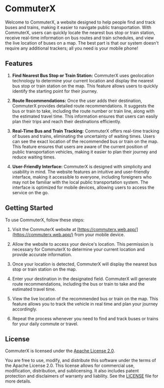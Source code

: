 # CommuterX

Welcome to CommuterX, a website designed to help people find and track buses and trains, making it easier to navigate public transportation. With CommuterX, users can quickly locate the nearest bus stop or train station, receive real-time information on bus routes and train schedules, and view the live location of buses on a map. The best part is that our system doesn't require any additional trackers; all you need is your mobile phone!

## Features

1. **Find Nearest Bus Stop or Train Station:** CommuterX uses geolocation technology to determine your current location and display the nearest bus stop or train station on the map. This feature allows users to quickly identify the starting point for their journey.

2. **Route Recommendations:** Once the user adds their destination, CommuterX provides detailed route recommendations. It suggests the bus or train to take, including the route number or train line, along with the estimated travel time. This information ensures that users can easily plan their trips and reach their destinations efficiently.

3. **Real-Time Bus and Train Tracking:** CommuterX offers real-time tracking of buses and trains, eliminating the uncertainty of waiting times. Users can see the exact location of the recommended bus or train on the map. This feature ensures that users are aware of the current position of public transportation vehicles, making it easier to plan their journey and reduce waiting times.

4. **User-Friendly Interface:** CommuterX is designed with simplicity and usability in mind. The website features an intuitive and user-friendly interface, making it accessible to everyone, including foreigners who may not be familiar with the local public transportation system. The interface is optimized for mobile devices, allowing users to access the service on the go.

## Getting Started

To use CommuterX, follow these steps:

1. Visit the CommuterX website at [https://commuterx.web.app/](https://commuterx.web.app/) from your mobile device.

2. Allow the website to access your device's location. This permission is necessary for CommuterX to determine your current location and provide accurate information.

3. Once your location is detected, CommuterX will display the nearest bus stop or train station on the map.

4. Enter your destination in the designated field. CommuterX will generate route recommendations, including the bus or train to take and the estimated travel time.

5. View the live location of the recommended bus or train on the map. This feature allows you to track the vehicle in real time and plan your journey accordingly.

6. Repeat the process whenever you need to find and track buses or trains for your daily commute or travel.

## License

CommuterX is licensed under the [Apache License 2.0](https://www.apache.org/licenses/LICENSE-2.0).

You are free to use, modify, and distribute this software under the terms of the Apache License 2.0. This license allows for commercial use, modification, distribution, and sublicensing. It also includes patent protection and disclaimers of warranty and liability. See the [LICENSE](LICENSE) file for more details.
